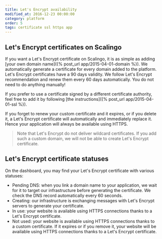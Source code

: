 ```yaml
---
title: Let's Encrypt availability
modified_at: 2016-12-23 00:00:00
category: platform
order: 5
tags: certificate ssl https app
---
```


## Let's Encrypt certificates on Scalingo

If you want a Let's Encrypt certificate on Scalingo, it is as simple as adding [your own 
domain name]({% post_url app/2015-04-01-domain %}). We automatically generate a certificate for every
domain added to the platform. Let's Encrypt certificates have a 90 days validity. We follow Let's Encrypt
recommendation and renew them every 60 days automatically. You do not need to do anything manually!

If you prefer to use a certificate signed by a different certificate authority, feel free to add
it by following [the instructions]({% post_url app/2015-04-01-ssl %}).

If you forget to renew your custom certificate and it expires, or if you delete it, a Let's
Encrypt certificate will automatically and immediately replace it. Hence your application will
always be available using HTTPS.

<blockquote class="bg-info">
  Note that Let's Encrypt do not deliver wildcard certificates. If you add such a custom domain, we
  will not be able to create Let's Encrypt certificate.
</blockquote>

## Let's Encrypt certificate statuses

On the dashboard, you may find your Let's Encrypt certificate with various statuses:

* Pending DNS: when you link a domain name to your application, we wait for it to target our
  infrastructure before generating the certificate. We check the DNS record automatically every 60 seconds.
* Creating: our infrastructure is exchanging messages with Let's Encrypt servers to generate your
  certificate.
* In use: your website is available using HTTPS connections thanks to a Let's Encrypt certificate.
* Not used: your website is available using HTTPS connections thanks to a custom certificate. If it
  expires or if you remove it, your website will be available using HTTPS connections thanks to a 
  Let's Encrypt certificate.

